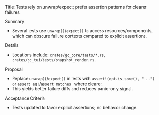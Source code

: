 Title: Tests rely on unwrap/expect; prefer assertion patterns for clearer failures

Summary
- Several tests use `unwrap()`/`expect()` to access resources/components, which can obscure failure contexts compared to explicit assertions.

Details
- Locations include: `crates/gc_core/tests/*.rs`, `crates/gc_tui/tests/snapshot_render.rs`.

Proposal
- Replace `unwrap()`/`expect()` in tests with `assert!(opt.is_some(), "...")` or `assert_eq!`/`assert_matches!` where clearer.
- This yields better failure diffs and reduces panic-only signal.

Acceptance Criteria
- Tests updated to favor explicit assertions; no behavior change.
